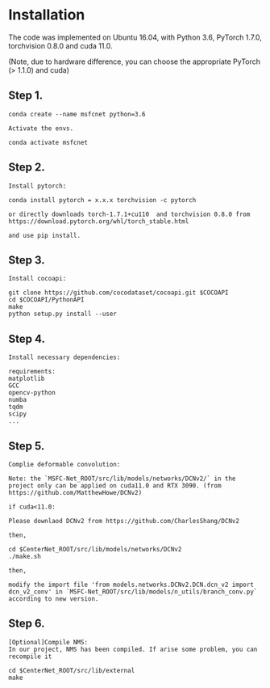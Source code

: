 # Installation

The code was implemented on Ubuntu 16.04, with Python 3.6, PyTorch 1.7.0, torchvision 0.8.0 and cuda 11.0.

(Note, due to hardware difference, you can choose the appropriate PyTorch (> 1.1.0) and cuda)


## Step 1.


    conda create --name msfcnet python=3.6

    Activate the envs.
   
    conda activate msfcnet

    
## Step 2.
    Install pytorch:

    conda install pytorch = x.x.x torchvision -c pytorch

    or directly downloads torch-1.7.1+cu110  and torchvision 0.8.0 from https://download.pytorch.org/whl/torch_stable.html
    
    and use pip install.
    
## Step 3.
    Install cocoapi:
    
    git clone https://github.com/cocodataset/cocoapi.git $COCOAPI
    cd $COCOAPI/PythonAPI
    make
    python setup.py install --user
    
## Step 4.
    Install necessary dependencies:
    
    requirements:
    matplotlib
    GCC
    opencv-python
    numba
    tqdm
    scipy
    ...
    
## Step 5.
  ~~~
  Complie deformable convolution:

  Note: the `MSFC-Net_ROOT/src/lib/models/networks/DCNv2/` in the project only can be applied on cuda11.0 and RTX 3090. (from https://github.com/MatthewHowe/DCNv2)
 
  if cuda<11.0:
  
  Please downlaod DCNv2 from https://github.com/CharlesShang/DCNv2
  
  then,
  
  cd $CenterNet_ROOT/src/lib/models/networks/DCNv2
  ./make.sh
  
  then,
  
  modify the import file 'from models.networks.DCNv2.DCN.dcn_v2 import dcn_v2_conv' in `MSFC-Net_ROOT/src/lib/models/n_utils/branch_conv.py` according to new version.
  
  ~~~
## Step 6.
    [Optional]Compile NMS:
    In our project, NMS has been compiled. If arise some problem, you can recompile it

    cd $CenterNet_ROOT/src/lib/external
    make


  
  
    
    
    
    

 
